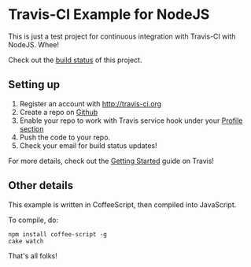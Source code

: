 # Travis-CI Example for NodeJS

This is just a test project for continuous integration with Travis-CI with NodeJS. Whee! 

Check out the [build status](https://travis-ci.org/conancat/travis-test) of this project.

## Setting up

1. Register an account with http://travis-ci.org
2. Create a repo on [Github](https://github.com/new) 
3. Enable your repo to work with Travis service hook under your [Profile section](https://travis-ci.org/profile)
4. Push the code to your repo. 
5. Check your email for build status updates!

For more details, check out the [Getting Started](http://about.travis-ci.org/docs/user/getting-started/) guide on Travis! 

## Other details
This example is written in CoffeeScript, then compiled into JavaScript. 

To compile, do:

    npm install coffee-script -g
    cake watch

That's all folks! 